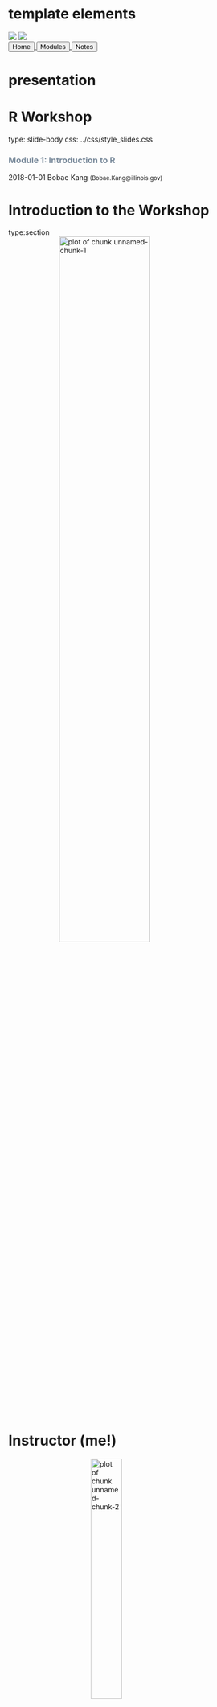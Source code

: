 # template elements
<div class="header"></div>
<div class="footer"></div>
<img src="../images/icjia.png" class="logo"></img>
<img src="../images/il_seal.gif" class="seal"></img>
<div class="buttons">
<a href="../index.html">
  <button type="button">Home</button>
</a>
<a href="../modules.html">
  <button type="button">Modules</button>
</a>
<a href="../notes/module1_notes.html">
  <button type="button">Notes</button>
</a>
</div>


# presentation
R Workshop
========================================================
type: slide-body
css: ../css/style_slides.css
<h3 style="color: #789">Module 1: Introduction to R</h3>  
2018-01-01  
Bobae Kang  
<small>(Bobae.Kang@illinois.gov)</small>  


Introduction to the Workshop
========================================================
type:section
<img src="../images/icjia-x-r.png" title="plot of chunk unnamed-chunk-1" alt="plot of chunk unnamed-chunk-1" width="60%" style="display: block; margin: auto; box-shadow: none;" />


Instructor (me!)
========================================================
<img src="../images/smily-face.png" title="plot of chunk unnamed-chunk-2" alt="plot of chunk unnamed-chunk-2" width="35%" style="display: block; margin: auto; box-shadow: none;" />


Workshop objectives
========================================================
> This workshop will help YOU **to get started** and provide them with the basic skills and techniques in using R for research and data analysis. 

> Ultimately, this workshop seeks to help YOU **to gain the knowledge and confidence necesary to learn** what they need to know for their own research projects.


========================================================
* Import and manipulate tabular data files using R;
* Create simple data visualizations (scatterplot, histogram, bar chart, line chart, etc.) to extract insight from data using R;
* Perform basic statistical analysis using R;
* Generate a report on a simple data analysis task using R;
* Understand the basic elements of the R programming language;
* Employ the programmatic approach to research and data analysis projects; and
* Leverage online resources to find solutions to specific questions on using R for a given task.


A programming approach to research
========================================================
<img src="../images/programming-approach.png" title="plot of chunk unnamed-chunk-3" alt="plot of chunk unnamed-chunk-3" width="40%" style="display: block; margin: auto; box-shadow: none;" />
<p style="font-size:0.5em; text-align: center; color: #777;">
Source: <a href="https://pixabay.com/en/code-geek-talk-code-to-me-coffee-cup-2680204/">pixabay.com</a>
</p>


GUI workflow vs. programmatic workflow
========================================================
<div style="margin-top: 30%">
<img src="../images/archer.png" title="plot of chunk unnamed-chunk-4" alt="plot of chunk unnamed-chunk-4" width="80%" style="display: block; margin: auto; box-shadow: none;" />
</div>

***

<div style="margin-top: 30%">
<img src="../images/lana.png" title="plot of chunk unnamed-chunk-5" alt="plot of chunk unnamed-chunk-5" width="80%" style="display: block; margin: auto; box-shadow: none;" />
</div>


Benefits of a programming approach
========================================================
* Automation
* Modularity
* Reproducibility
* Version control


Automation
========================================================
* Implementing the research work in programs that will run later to automatically execute the work
* Producing consistent results

Modularity
========================================================
> In software design, modularity refers to a logical partitioning of the "software design" that allows complex software to be manageable for the purpose of implementation and maintenance.<br> - ["Modularity", Wikipedia](https://en.wikipedia.org/wiki/Modularity)

* Breaking down different stages or steps of research work into smaller but meaningful parts
* Separate programms for separate tasks
* Writing custom functions


Reproducibility
========================================================
> Reproducibility refers to the ability of a researcher to duplicate the results of a prior study using the same materials and procedures as were used by the original investigator. [...] Reproducibility is a minimum necessary condition for a finding to be believable and informative.<br> - [U.S. NSF Subcommittee on Replicability in Science](https://www.nsf.gov/sbe/AC_Materials/SBE_Robust_and_Reliable_Research_Report.pdf)

* Greater productivity in a collaborative project

Version control
========================================================
* The practice of managing changes in a document or a program in a systematic fashion
* Protecting the work from (unintentional) corruptions
* An example of version control system: Git


Introducing ... R!
========================================================
type:section

```
[1] "Hellow World!"
```

<img src="../images/Rlogo.png" title="plot of chunk unnamed-chunk-6" alt="plot of chunk unnamed-chunk-6" width="35%" style="display: block; margin: auto; box-shadow: none;" />
<p style="font-size:0.5em; text-align: center; color: #777;">
Source: <a href="https://www.r-project.org/logo/">r-project.org</a>
</p>



What is R?
========================================================
> "R is a language and environment for statistical computing and graphics." - The R Foundation

* *Built for* data analysis and visualization
* One of the the most popular choices of programming language among academic researchers and data scientists


========================================================
<img src="https://zgab33vy595fw5zq-zippykid.netdna-ssl.com/wp-content/uploads/2017/10/plot_tags_time-1-675x675.png" title="plot of chunk unnamed-chunk-7" alt="plot of chunk unnamed-chunk-7" width="60%" style="display: block; margin: auto; box-shadow: none;" />
<p style="font-size:0.5em; text-align: center; color: #777;">
Source: David Robinson, 2017, <a href="https://stackoverflow.blog/2017/10/10/impressive-growth-r/">"The Impresseive Growth of R"</a>
</p>


Why R?
========================================================
<img src="https://c1.staticflickr.com/4/3903/14750882233_cf43e135b9_b.jpg" title="plot of chunk unnamed-chunk-8" alt="plot of chunk unnamed-chunk-8" width="60%" style="display: block; margin: auto; box-shadow: none;" />
<p style="font-size:0.5em; text-align:center; color: #777;">
Source: <a href="https://www.flickr.com/">flickr.com</a>
</p>

========================================================
<p style="text-align:center">(Because ... DUH!)</p>
<img src="http://www.reactiongifs.com/r/2013/09/duh.gif" title="plot of chunk unnamed-chunk-9" alt="plot of chunk unnamed-chunk-9" width="60%" style="display: block; margin: auto;" />
<p style="font-size:0.5em; text-align: center; color: #777;">
Source: <a href="https://www.reactiongifs.com/">Reaction GIFs</a>
</p>

And more reasons
========================================================
* Open source (free!)
* Built for statistical analysis
* Reproducible and transparent
* Extensible through powerful third-party libraries
* Enabling researchers to tackle a variety of tasks using a *single* platform


Comparisons
========================================================
type:section


R vs Excel
========================================================
* License cost
* Speed
* Scalability
* Complex and advanced analysis
* Visualization


R vs SPSS
========================================================
* License cost (again)
* Syntax
* Visualization
* Presentation


R vs Tableau
========================================================
* License cost (DUH!)
* Cleaning data
* Complex and advanced analysis


========================================================
type:section
<img src="https://www.rstudio.com/wp-content/uploads/2016/09/RStudio-Logo-Blue-Gray-250.png" title="plot of chunk unnamed-chunk-10" alt="plot of chunk unnamed-chunk-10" width="30%" style="display: block; margin: auto; box-shadow: none;" />
<p style="font-size:0.5em; text-align: center; color: #777;">
Source: <a href="https://www.rstudio.com//">RStudio</a>
</p>


What is RStudio? Why use it?
========================================================
* Best Integrated Development Environment (IDE) for R
* Powerful and convenient features
* Interactive workflow
* Open source (again!)
* ... and many more!


========================================================
<img src="https://upload.wikimedia.org/wikipedia/commons/3/39/Structure_of_Rstudio.jpeg" title="plot of chunk unnamed-chunk-11" alt="plot of chunk unnamed-chunk-11" width="100%" />
<p style="font-size:0.5em; text-align: center; color: #777;">
Source: <a href="https://www.wikimedia.org//">Wikimedia.org</a>
</p>


Basic Setup
========================================================
type:section
<img src="https://upload.wikimedia.org/wikipedia/commons/thumb/d/dc/Simpleicons_Interface_gears-couple.svg/2000px-Simpleicons_Interface_gears-couple.svg.png" title="plot of chunk unnamed-chunk-12" alt="plot of chunk unnamed-chunk-12" width="40%" style="display: block; margin: auto; box-shadow: none;" />
<p style="font-size:0.5em; text-align: center; color: #777;">
Source: <a href="https://www.wikimedia.org//">Wikimedia.org</a>
</p>


Installing R
========================================================
* Visit https://cran.r-project.org/
* Or simply google "download R" to find the link to download page.
* *Installation requires the Administrator account*; talk to DoIT!


========================================================
<img src="../images/installing_r1.png" title="plot of chunk unnamed-chunk-13" alt="plot of chunk unnamed-chunk-13" width="85%" style="display: block; margin: auto; box-shadow: none;" />


========================================================
<img src="../images/installing_r2.png" title="plot of chunk unnamed-chunk-14" alt="plot of chunk unnamed-chunk-14" width="85%" style="display: block; margin: auto; box-shadow: none;" />


========================================================
<img src="../images/installing_r3.png" title="plot of chunk unnamed-chunk-15" alt="plot of chunk unnamed-chunk-15" width="85%" style="display: block; margin: auto; box-shadow: none;" />


========================================================
<img src="../images/installing_r4.png" title="plot of chunk unnamed-chunk-16" alt="plot of chunk unnamed-chunk-16" width="85%" style="display: block; margin: auto; box-shadow: none;" />


Installing RStudio
========================================================
* Visit https://www.rstudio.com/products/rstudio/download/
* Or simply google "download Rstudio" to find the link to download page.
* Agin, *installation requires the Administrator account*; talk to DoIT!


========================================================
<img src="../images/install_rstudio1.png" title="plot of chunk unnamed-chunk-17" alt="plot of chunk unnamed-chunk-17" width="85%" style="display: block; margin: auto; box-shadow: none;" />


========================================================
<img src="../images/install_rstudio2.png" title="plot of chunk unnamed-chunk-18" alt="plot of chunk unnamed-chunk-18" width="85%" style="display: block; margin: auto; box-shadow: none;" />


========================================================
<img src="../images/install_rstudio3.png" title="plot of chunk unnamed-chunk-19" alt="plot of chunk unnamed-chunk-19" width="85%" style="display: block; margin: auto; box-shadow: none;" />


Workshop Overview
========================================================
type:section
<img src="https://upload.wikimedia.org/wikipedia/commons/c/c4/Cartoon-313457_640.jpg" title="plot of chunk unnamed-chunk-20" alt="plot of chunk unnamed-chunk-20" width="50%" style="display: block; margin: auto; box-shadow: none;" />
<p style="font-size:0.5em; text-align: center; color: #777;">
Source: <a href="https://www.wikimedia.org//">Wikimedia.org</a>
</p>


Module 2
========================================================
<h2>R basics</h2>
* Fundamental building blocks of R programming.
* Libraries and packages
* `tidyverse` framework
* Recommended R style guide


Module 3
========================================================
<h2>Data manipulation</h2>
* Importing/exporting data
* Essential `dpylr` and `tidyr` commends
* Working with character strings
* Working with `Date` objects


Module 4
========================================================
<h2>Data visualization</h2>
* Base R plots
* `ggplot2` package
* Plotting maps
* Interactive plots


Module 5
========================================================
<h2>Statistical analysis</h2>


Module 6
========================================================
<h2>Presentations and beyond</h2>
* R Markdown and R Notebook
* R Presentation and `ioslides`
* Shiny applications
* ... and more!


Questions?
========================================================
type: section
<img src="https://media1.tenor.com/images/cfd1535c06cfdd626472663659f84e22/tenor.gif" title="plot of chunk unnamed-chunk-21" alt="plot of chunk unnamed-chunk-21" width="40%" style="display: block; margin: auto; box-shadow: none;" />
<p style="font-size:0.5em; text-align:center; color: #777;">
Source: <a href="https://tenor.com/view/beyonce-question-gif-5966034">tenor.com</a>
</p>

